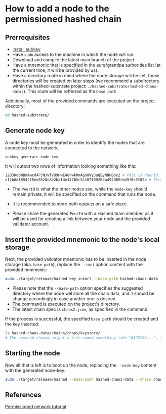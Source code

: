 # How to add a node to the permissioned hashed chain


## Prerrequisites
- [Install subkey](https://docs.substrate.io/v3/tools/subkey/#installation)
- Have `sudo` access to the machine in which the node will run.
- Download and compile the latest main branch of the project.
- Have a mnemonic that is specified in the aura/grandpa authorities list (at the current time, it will be provided by us).
- Have a directory route in mind where the node storage will be set, those directories will be created on later steps (we recommend a subdirectory within the hashed-substrate project: `./hashed-substrate/hashed-chaos-data/`). This route will be refferred as the `base path`.

Additionally, most of the provided commands are executed on the project directory:

```bash
cd hashed-substrate/
```

## Generate node key
A node key must be generated in order to identify the nodes that are connected to the network. 
```
subkey generate-node-key
```
It will output two rows of information looking something like this:
```bash
12D3KooWBmAwcd4PJNJvfV89HwE48nwkRmAgo8Vy3uQEyNNHBox2 # this is PeerId.
c12b6d18942f5ee8528c8e2baf4e147b5c5c18710926ea492d09cbd9f6c9f82a # This is node-key.
```
- The `PeerId` is what the other nodes see, while the `node-key` should remain private, it will be specified on the command that runs the node.

- It is recommended to store both outputs on a safe place.

- Please share the generated `PeerId` with a Hashed team member, as it will be used for creating a link between your node and the provided validator account.


## Insert the provided mnemonic to the node's local storage

Next, the provided validator mnemonic has to be inserted in the node storage (aka. `base path`), replace the `--suri` option content with the provided mnemonic:

```bash
sudo ./target/release/hashed key insert --base-path hashed-chaos-data --chain ./chaos2.json --scheme sr25519 --suri "your mnemonic goes here" --key-type aura
```
- Please note that the `--base-path` option specifies the suggested directory where the node will store all the chain data, and it should be change accordingly in case another one is desired.
- The command is executed on the project's directory.
- The latest chain spec is `chaos2.json`, as specified in the command.

If the process is successful, the specified `base path` should be created and the key inserted:

```bash
ls hashed-chaos-data/chains/chaos/keystore/
# The command should output a file named something like "6175726...", the name might be different
```

## Starting the node

Now all that is left is to boot up the node, replacing the `--node-key` content with the generated node-key:
```bash
sudo ./target/release/hashed --base-path hashed-chaos-data --chain chaos2.json --node-key=<your node key> --rpc-external --rpc-cors all --rpc-methods=unsafe --no-mdns --validator --bootnodes /ip4/206.221.189.10/tcp/30335/p2p/12D3KooWQxwQyQ3BaCs5tweoTmHNWHbpHePZt6P9SscBps1FWsUc
```

## References
[Permissioned network tutorial](https://docs.substrate.io/tutorials/v3/permissioned-network/)